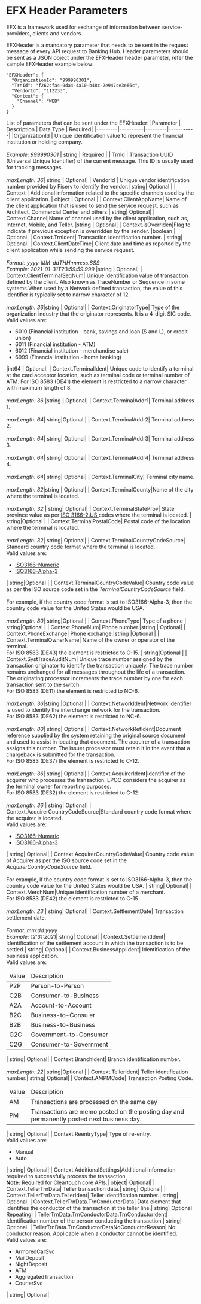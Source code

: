 # EFX Header Parameters

EFX is a framework used for exchange of information between service-providers, clients and vendors.

EFXHeader is a mandatory parameter that needs to be sent in the request message of every API request to Banking Hub. Header parameters should be sent as a JSON object under the EFXHeader header parameter, refer the sample EFXHeader example below:

```
"EFXHeader": {
  "OrganizationId": "999990301",
  "TrnId": "f262cfa4-9da4-4a10-b48c-2e947ce3e66c",
  "VendorId": "112233",
  "Context": {
    "Channel": "WEB"
  }
}

```
List of parameters that can be sent under the EFXHeader:
|Parameter | Description | Data Type | Required|
|---------|----------|---------|-----------|
|OrganizationId | Unique identification value to represent the financial institution or holding company. <br><br>*Example: 999990301* | string | Required |
| TrnId | Transaction UUID (Universal Unique Identifier) of the current message. This ID is usually used for tracking messages.<br><br> *maxLength: 36*| string | Optional|
| VendorId | Unique vendor identification number provided by Fiserv to identify the vendor.| string| Optional |
| Context  | Additional information related to the specific channels used by the client application. | object  | Optional |
| Context.ClientAppName| Name of the client application that is used to send the service request, such as Architect, Commercial Center and others.| string| Optional|
| Context.Channel|Name of channel used by the client application, such as, Internet, Mobile, and Teller. |string | Optional|
| Context.isOverriden|Flag to indicate if previous exception is overridden by the sender. |boolean | Optional|
| Context.TrnIdent| Transaction identification number. | string| Optional|
| Context.ClientDateTime| Client date and time as reported by the client application while sending the service request. <br><br> *Format: yyyy-MM-ddTHH:mm:ss.SSS* <br> *Example: 2021-01-31T23:59:59.999* |string | Optional|
| Context.ClientTerminalSeqNum| Unique identification value of transaction defined by the client. Also known as TraceNumber or Sequence in some systems.When used by a Network defined transaction, the value of this identifier is typically set to narrow character of 12. <br><br> *maxLength: 36*|string | Optional|
| Context.OriginatorType| Type of the organization industry that the originator represents. It is a 4-digit SIC code.  <br> Valid values are: <br> <ul><li> 6010 (Financial institution - bank, savings and loan (S and L), or credit union)</li><li>6011 (Financial institution - ATM)</li> <li>6012 (Financial institution - merchandise sale)</li><li>6999 (Financial institution - home banking)</li></ul>|int64 | Optional|
| Context.TerminalIdent| Unique code to identify a terminal at the card acceptor location, such as terminal code or terminal number of ATM. For ISO 8583 (DE41) the element is restricted to a narrow character with maximum length of 8. <br><br> *maxLength: 36* |string | Optional|
| Context.TerminalAddr1| Terminal address 1. <br><br> *maxLength: 64*| string|Optional |
| Context.TerminalAddr2| Terminal address 2. <br><br> *maxLength: 64*| string| Optional|
| Context.TerminalAddr3| Terminal address 3. <br><br> *maxLength: 64*| string| Optional|
| Context.TerminalAddr4| Terminal address 4. <br><br> *maxLength: 64*| string| Optional|
| Context.TerminalCity| Terminal city name. <br><br> *maxLength: 32*|string | Optional|
| Context.TerminalCounty|Name of the city where the terminal is located. <br><br> *maxLength: 32* | string| Optional|
| Context.TerminalStateProv| State province value as per <a href="https://en.wikipedia.org/wiki/ISO_3166-2:US" title="Click to open in a new tab" target="_blank"> ISO 3166-2:US </a>codes where the terminal is located. | string|Optional |
| Context.TerminalPostalCode| Postal code of the location where the terminal is located. <br><br> *maxLength: 32*| string| Optional|
| Context.TerminalCountryCodeSource|  Standard country code format where the terminal is located.<br> Valid values are: <ul><li> <a href="https://en.wikipedia.org/wiki/ISO_3166-1_numeric" title="Click to open in a new tab" target="_blank"> ISO3166-Numeric</a> </li> <li>  <a href="https://en.wikipedia.org/wiki/ISO_3166-1_alpha-3" title="Click to open in a new tab" target="_blank"> ISO3166-Alpha-3</a> </li></ul>| string|Optional |
| Context.TerminalCountryCodeValue| Country code value as per the ISO source code set in the *TerminalCountryCodeSource* field. <br><br>For example, if the country code format is set to ISO3166-Alpha-3, then the country code value for the United States would be USA. <br><br> *maxLength: 80*| string|Optional |
| Context.PhoneType|  Type of a phone | string|Optional |
| Context.PhoneNum| Phone number.|string | Optional|
| Context.PhoneExchange| Phone exchange.|string |Optional |
| Context.TerminalOwnerName| Name of the owner or operator of the terminal. <br>For ISO 8583 (DE43) the element is restricted to C-15. | string|Optional |
| Context.SystTraceAuditNum| Unique trace number assigned by the transaction originator to identify the transaction uniquely. The trace number remains unchanged for all messages throughout the life of a transaction. The originating processor increments the trace number by one for each transaction sent to the switch. <br> For ISO 8583 (DE11) the element is restricted to NC-6.<br><br>  *maxLength: 36*|string |Optional |
| Context.NetworkIdent|Network identifier is used to identify the interchange network for the transaction. <br> For ISO 8583 (DE62) the element is restricted to NC-6. <br><br> *maxLength: 80*| string| Optional|
| Context.NetworkRefIdent|Document reference supplied by the system retaining the original source document and used to assist in locating that document. The acquirer of a transaction assigns this number. The issuer processor must retain it in the event that a chargeback is submitted for the transaction. <br>For ISO 8583 (DE37) the element is restricted to C-12.<br><br> *maxLength: 36*| string| Optional|
| Context.AcquirerIdent|Identifier of the acquirer who processes the transaction. EPOC considers the acquirer as the terminal owner for reporting purposes.<br>For ISO 8583 (DE32) the element is restricted to C-12<br><br> *maxLength: 36* | string| Optional|
| Context.AcquirerCountryCodeSource|Standard country code format where the acquirer is located.<br> Valid values are: <ul><li> <a href="https://en.wikipedia.org/wiki/ISO_3166-1_numeric" title="Click to open in a new tab" target="_blank"> ISO3166-Numeric</a> </li> <li>  <a href="https://en.wikipedia.org/wiki/ISO_3166-1_alpha-3" title="Click to open in a new tab" target="_blank"> ISO3166-Alpha-3</a> </li></ul> | string| Optional|
| Context.AcquirerCountryCodeValue| Country code value of Acquirer as per the ISO source code set in the *AcquirerCountryCodeSource* field. <br><br> For example, if the country code format is set to ISO3166-Alpha-3, then the country code value for the United States would be USA. | string| Optional|
| Context.MerchNum|Unique identification number of a merchant. <br>For ISO 8583 (DE42) the element is restricted to C-15 <br><br> *maxLength: 23* | string| Optional|
| Context.SettlementDate| Transaction settlement date. <br><br> *Format: mm:dd:yyyy* <br>*Example: 12:31:2021*| string| Optional|
| Context.SettlementIdent| Identification of the settlement account in which the transaction is to be settled.| string| Optional|
| Context.BusinessApplIdent| Identification of the business application. <br>Valid values are: <table><thead><td>Value</td>	<td>Description</td></thead><tbody><tr><td>P2P</td>	<td>Person-to-Person</td></tr><tr><td>C2B</td>	<td>Consumer-to-Business</td></tr>  <tr><td>A2A</td>	<td>Account-to-Account</td></tr>  <tr><td>B2C</td>	<td>Business-to-Consu er</td></tr>  <tr><td>B2B</td>	<td>Business-to-Business</td></tr>  <tr><td>G2C</td>	<td>Government-to-Consumer</td></tr>  <tr><td>C2G</td>	<td>Consumer-to-Government</td></tr></tbody></table>| string| Optional|
| Context.BranchIdent| Branch identification number. <br><br> *maxLength: 22*| string|Optional |
| Context.TellerIdent| Teller identification number.| string| Optional|
| Context.AMPMCode| Transaction Posting Code. <br> <table><thead><td>Value</td>	<td>Description</td></thead><tbody><tr><td>AM</td>	<td>Transactions are processed on the same day</td></tr><tr><td>PM</td>	<td>Transactions are memo posted on the posting day and permanently posted next business day.</td></tr> </tbody></table> | string| Optional|
| Context.ReentryType| Type of re-entry. <br> Valid values are: <ul><li>Manual</li><li>Auto</li></ul>| string| Optional|
| Context.AdditionalSettings|Additional information required to successfully process the transaction. <br> <b>Note:</b> Required for Cleartouch core APIs.| object| Optional|
| Context.TellerTrnData| Teller transaction data.| string| Optional|
| Context.TellerTrnData.TellerIdent| Teller identification number.| string| Optional|
| Context.TellerTrnData.TrnConductorData| Data element that identifies the conductor of the transaction at the teller line.| string| Optional Repeating|
| TellerTrnData.TrnConductorData.TrnConductorIdent| Identification number of the person conducting the transaction.| string| Optional|
| TellerTrnData.TrnConductorDataNoConductorReason| No conductor reason. Applicable when a conductor cannot be identified. <br> Valid values are: <ul><li>ArmoredCarSvc</li> <li>MailDeposit</li> <li>NightDeposit</li> <li>ATM</li> <li>AggregatedTransaction</li> <li>CourierSvc</li></ul>| string| Optional|

